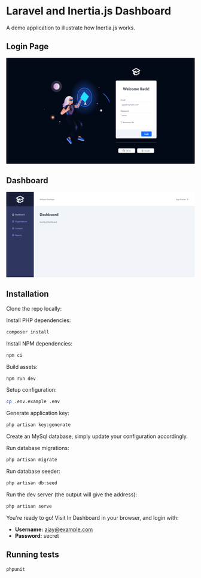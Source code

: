 # Laravel and Inertia.js Dashboard

A demo application to illustrate how Inertia.js works.

## Login Page
![](login.png)

## Dashboard
![](dashboard.png)

## Installation

Clone the repo locally:


Install PHP dependencies:

```sh
composer install
```

Install NPM dependencies:

```sh
npm ci
```

Build assets:

```sh
npm run dev
```

Setup configuration:

```sh
cp .env.example .env
```

Generate application key:

```sh
php artisan key:generate
```

Create an MySql database, simply update your configuration accordingly.


Run database migrations:

```sh
php artisan migrate
```

Run database seeder:

```sh
php artisan db:seed
```

Run the dev server (the output will give the address):

```sh
php artisan serve
```

You're ready to go! Visit In Dashboard in your browser, and login with:

- **Username:** ajay@example.com
- **Password:** secret

## Running tests


```
phpunit
```
